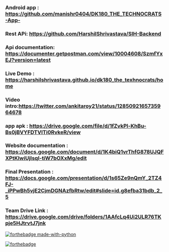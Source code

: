 ### Android app : https://github.com/manishr0404/DK180_THE_TECHNOCRATS-App-  
### Rest APi: https://github.com/HarshilShrivastava/SIH-Backend
### Api documentation: https://documenter.getpostman.com/view/10004608/SzmfYxEJ?version=latest
### Live Demo : https://harshilshrivastava.github.io/dk180_the_texhnocrats/home
### Video intro:https://twitter.com/ankitaroy21/status/1285092165735964678
### app apk : https://drive.google.com/file/d/1fZvkPl-KhBu-Bs0jBVYFDTVITi0RvkeR/view
### Website documentation : https://docs.google.com/document/d/1K4biQ1vrThfG878UJQFXPtKIwiUjIsqI-tiW7bOXxMg/edit
### Final Presentation : https://docs.google.com/presentation/d/1s65Ze9nQmY_2TZ4FJ-_iPPwBh5vjE2CjmDGNAzfbRtw/edit#slide=id.g8efba31bdb_2_5
### Team Drive Link : https://drive.google.com/drive/folders/1AAfcLq4Ui2ULR76TKpje5HJtrvtJ7jnk

[![forthebadge made-with-python](http://ForTheBadge.com/images/badges/made-with-python.svg)](https://www.python.org/)

[![forthebadge](https://forthebadge.com/images/badges/made-with-javascript.svg)](https://forthebadge.com)
